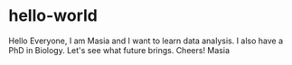 # hello-world

Hello Everyone,
I am Masia and I want to learn data analysis. I also have a PhD in Biology.
Let's see what future brings.
Cheers!
Masia
